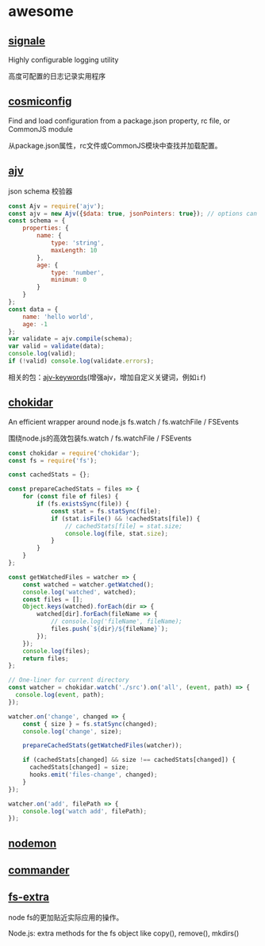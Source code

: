 # awesome

## [signale](https://github.com/klaussinani/signale)

Highly configurable logging utility

高度可配置的日志记录实用程序

## [cosmiconfig](https://github.com/davidtheclark/cosmiconfig)

Find and load configuration from a package.json property, rc file, or CommonJS module

从package.json属性，rc文件或CommonJS模块中查找并加载配置。

## [ajv](https://ajv.js.org/)

json schema 校验器

``` js
const Ajv = require('ajv');
const ajv = new Ajv({$data: true, jsonPointers: true}); // options can be passed, e.g. {allErrors: true}
const schema = {
    properties: {
        name: {
            type: 'string',
            maxLength: 10
        },
        age: {
            type: 'number',
            minimum: 0
        }
    }
};
const data = {
    name: 'hello world',
    age: -1
};
var validate = ajv.compile(schema);
var valid = validate(data);
console.log(valid);
if (!valid) console.log(validate.errors);
```

相关的包：[ajv-keywords](https://www.npmjs.com/package/ajv-keywords#usage)(增强ajv，增加自定义关键词，例如`if`)

## [chokidar](https://github.com/paulmillr/chokidar)

An efficient wrapper around node.js fs.watch / fs.watchFile / FSEvents

围绕node.js的高效包装fs.watch / fs.watchFile / FSEvents

``` js
const chokidar = require('chokidar');
const fs = require('fs');

const cachedStats = {};

const prepareCachedStats = files => {
    for (const file of files) {
        if (fs.existsSync(file)) {
            const stat = fs.statSync(file);
            if (stat.isFile() && !cachedStats[file]) {
                // cachedStats[file] = stat.size;
                console.log(file, stat.size);
            }
        }
    }
};

const getWatchedFiles = watcher => {
    const watched = watcher.getWatched();
    console.log('watched', watched);
    const files = [];
    Object.keys(watched).forEach(dir => {
        watched[dir].forEach(fileName => {
            // console.log('fileName', fileName);
            files.push(`${dir}/${fileName}`);
        });
    });
    console.log(files);
    return files;
};

// One-liner for current directory
const watcher = chokidar.watch('./src').on('all', (event, path) => {
  console.log(event, path);
});

watcher.on('change', changed => {
    const { size } = fs.statSync(changed);
    console.log('change', size);

    prepareCachedStats(getWatchedFiles(watcher));

    if (cachedStats[changed] && size !== cachedStats[changed]) {
      cachedStats[changed] = size;
      hooks.emit('files-change', changed);
    }
});

watcher.on('add', filePath => {
    console.log('watch add', filePath);
});
```

## [nodemon]()

## [commander]()

## [fs-extra](https://github.com/jprichardson/node-fs-extra/)

node fs的更加贴近实际应用的操作。

Node.js: extra methods for the fs object like copy(), remove(), mkdirs()
